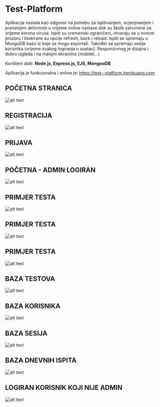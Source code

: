 # Test-Platform

Aplikacija nastala kao odgovor na potrebu za ispitivanjem, ocjenjivanjem i praćenjem aktivnosti u vrijeme online nastave dok su škole zatvorene za vrijeme korona virusa. Ispiti su vremenski ograničeni, otvaraju se u novom prozoru i blokirane su opcije refresh, back i reload. Ispiti se spremaju u MongoDB bazu iz koje se mogu exportati. Također se spremaju sesije korisnika (vrijeme svakog logiranja u sustav). 
Responzivnog je dizajna i dobro izgleda i na manjim ekranima (mobitel...)

Korišteni alati: **Node.js, Express.js, EJS, MongooDB**

Aplikacija je funkcionalna i online je: https://test--platform.herokuapp.com

## POČETNA STRANICA

![alt text](https://github.com/suncica-negra/Test-Platform/blob/master/public/test1.png)

## REGISTRACIJA

![alt text](https://github.com/suncica-negra/Test-Platform/blob/master/public/test2.png)

## PRIJAVA

![alt text](https://github.com/suncica-negra/Test-Platform/blob/master/public/test3.png)

## POČETNA - ADMIN LOGIRAN

![alt text](https://github.com/suncica-negra/Test-Platform/blob/master/public/test4.png)

## PRIMJER TESTA

![alt text](https://github.com/suncica-negra/Test-Platform/blob/master/public/test5.png)

## PRIMJER TESTA

![alt text](https://github.com/suncica-negra/Test-Platform/blob/master/public/test6.png)

## PRIMJER TESTA

![alt text](https://github.com/suncica-negra/Test-Platform/blob/master/public/test7.png)

## BAZA TESTOVA

![alt text](https://github.com/suncica-negra/Test-Platform/blob/master/public/test8.png)

## BAZA KORISNIKA

![alt text](https://github.com/suncica-negra/Test-Platform/blob/master/public/test9.png)

## BAZA SESIJA

![alt text](https://github.com/suncica-negra/Test-Platform/blob/master/public/test10.png)

## BAZA DNEVNIH ISPITA

![alt text](https://github.com/suncica-negra/Test-Platform/blob/master/public/test11.png)

## LOGIRAN KORISNIK KOJI NIJE ADMIN

![alt text](https://github.com/suncica-negra/Test-Platform/blob/master/public/test12.png)
